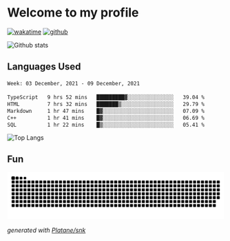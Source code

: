 # Welcome to my profile

[![wakatime](https://wakatime.com/badge/user/82c377cd-a54c-404c-b7df-177b313ca539.svg)](https://wakatime.com/@82c377cd-a54c-404c-b7df-177b313ca539)
[![github](https://img.shields.io/github/followers/xinthose?logo=github&style=plastic)](https://github.com/alanhamlett?tab=followers)

![Github stats](https://github-readme-stats.vercel.app/api?username=xinthose&show_icons=true&theme=radical&count_private=true)

## Languages Used

<!--START_SECTION:waka-->
```text
Week: 03 December, 2021 - 09 December, 2021

TypeScript   9 hrs 52 mins   █████████▓░░░░░░░░░░░░░░░   39.04 % 
HTML         7 hrs 32 mins   ███████▒░░░░░░░░░░░░░░░░░   29.79 % 
Markdown     1 hr 47 mins    █▓░░░░░░░░░░░░░░░░░░░░░░░   07.09 % 
C++          1 hr 41 mins    █▓░░░░░░░░░░░░░░░░░░░░░░░   06.69 % 
SQL          1 hr 22 mins    █▒░░░░░░░░░░░░░░░░░░░░░░░   05.41 % 
```
<!--END_SECTION:waka-->

![Top Langs](https://github-readme-stats.vercel.app/api/top-langs/?username=xinthose)

## Fun
![github contribution grid snake animation](https://raw.githubusercontent.com/xinthose/xinthose/output/github-contribution-grid-snake.svg)

_generated with [Platane/snk](https://github.com/Platane/snk)_
